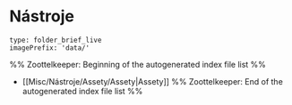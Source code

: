 # Nástroje
```ccard
type: folder_brief_live
imagePrefix: 'data/'
```
%% Zoottelkeeper: Beginning of the autogenerated index file list  %%
-  [[Misc/Nástroje/Assety/Assety|Assety]]
%% Zoottelkeeper: End of the autogenerated index file list  %%
